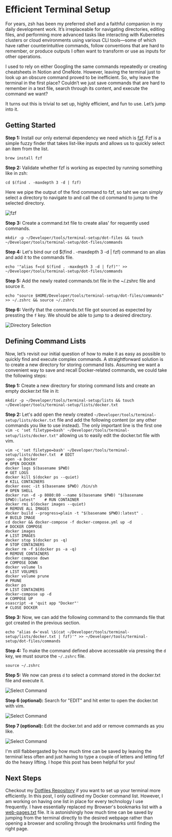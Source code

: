 <!--
date=2024-10-13
topic=Focus
summary=Post is about outlining how a terminal can be used effectively.
-->

# Efficient Terminal Setup

For years, zsh has been my preferred shell and a faithful companion in my daily development work. It’s irreplaceable for navigating directories, editing files, and performing more advanced tasks like interacting with Kubernetes clusters or cloud environments using various CLI tools—some of which have rather counterintuitive commands, follow conventions that are hard to remember, or produce outputs I often want to transform or use as inputs for other operations.

I used to rely on either Googling the same commands repeatedly or creating cheatsheets in Notion and OneNote. However, leaving the terminal just to look up an obscure command proved to be inefficient. So, why leave the terminal in the first place? Couldn’t we just save commands that are hard to remember in a text file, search through its content, and execute the command we want?

It turns out this is trivial to set up, highly efficient, and fun to use. Let’s jump into it.

## Getting Started

**Step 1:** Install our only external dependency we need which is [fzf](https://github.com/junegunn/fzf). Fzf is a simple fuzzy finder that takes list-like inputs and allows us to quickly select an item from the list.

```TS
brew install fzf
```

**Step 2:** Validate whether fzf is working as expected by running something like in zsh:

```TS
cd $(find . -maxdepth 3 -d | fzf)
```

Here we pipe the output of the find command to fzf, so taht we can simply select a directory to navigate to and call the cd command to jump to the selected directory. 

![fzf](assets/posts/engineering/efficient-terminal-setup/fzf.png)

**Step 3:** Create a command.txt file to create alias' for requently used commands. 

```TS
mkdir -p ~/Developer/tools/terminal-setup/dot-files && touch ~/Developer/tools/terminal-setup/dot-files/commands
```

**Step 4:** Let's bind our cd $(find . -maxdepth 3 -d | fzf) command to an alias and add it to the commands file. 

```TS
echo '"alias f=cd $(find . -maxdepth 3 -d | fzf)"' >> ~/Developer/tools/terminal-setup/dot-files/commands
```

**Step 5:** Add the newly reated commands.txt file in the ~/.zshrc file and source it.

```TS
echo "source $HOME/Developer/tools/terminal-setup/dot-files/commands" >> ~/.zshrc && source ~/.zshrc
```

**Step 6:** Verify that the commands.txt file got sourced as expected by pressting the `f` key. We should be able to jump to a desired directory.

![Directory Selection](assets/posts/engineering/efficient-terminal-setup/fzf_directoy_selection.png)

## Defining Command Lists 

Now, let’s revisit our initial question of how to make it as easy as possible to quickly find and execute complex commands. A straightforward solution is to create a new directory for storing command lists. Assuming we want a convenient way to save and recall Docker-related commands, we could take the following steps:

**Step 1:** Create a new directory for storing command lists and create an empty docker.txt file in it: 

```TS
mkdir -p ~/Developer/tools/terminal-setup/lists && touch ~/Developer/tools/terminal-setup/lists/docker.txt
```

**Step 2:** Let's add open the newly created `~/Developer/tools/terminal-setup/lists/docker.txt` file and add the following content (or any other commands you like to use instead). The only important line is the first one `vim -c 'set filetype=bash' ~/Developer/tools/terminal-setup/lists/docker.txt"` allowing us to easily edit the docker.txt file with vim.

```TS
vim -c 'set filetype=bash' ~/Developer/tools/terminal-setup/lists/docker.txt  # EDIT
open -a Docker                                                                # OPEN DOCKER
docker logs $(basename $PWD)                                                  # GET LOGS
docker kill $(docker ps --quiet)                                              # KILL CONTAINERS
docker exec -it $(basename $PWD) /bin/sh                                      # OPEN SHELL
docker run -d -p 8080:80 --name $(basename $PWD) "$(basename $PWD):latest"    # RUN CONTAINER
docker rmi $(docker images --quiet)                                           # REMOVE ALL IMAGES
docker build --progress=plain -t "$(basename $PWD):latest" .                  # BUILD IMAGE
cd docker && docker-compose -f docker-compose.yml up -d                       # DOCKER COMPOSE
docker images                                                                 # LIST IMAGES
docker stop $(docker ps -q)                                                   # STOP CONTAINERS
docker rm -f $(docker ps -a -q)                                               # REMOVE CONTAINERS
docker compose down                                                           # COMPOSE DOWN
docker volume ls                                                              # LIST VOLUMES
docker volume prune                                                           # PRUNE
docker ps                                                                     # LIST CONTAINERS
docker-compose up -d                                                          # COMPOSE UP
osascript -e 'quit app "Docker"'                                              # CLOSE DOCKER
```

**Step 3:** Now, we can add the following command to the commands file that got created in the previous section.

```TS
echo "alias d='eval \$(cat ~/Developer/tools/terminal-setup/lists/docker.txt | fzf)'" >> ~/Developer/tools/terminal-setup/dot-files/commands
```

**Step 4:** To make the command defined above accessable via pressing the `d` key, we must source the `~/.zshrc` file.

```TS
source ~/.zshrc
```

**Step 5:** We now can press `d` to select a command stored in the docker.txt file and execute it.

![Select Command](assets/posts/engineering/efficient-terminal-setup/select-command.png)

**Step 6 (optional):** Search for "EDIT" and hit enter to open the docker.txt with vim.

![Select Command](assets/posts/engineering/efficient-terminal-setup/edit-option.png)

**Step 7 (optional):** Edit the docker.txt and add or remove commands as you like.

![Select Command](assets/posts/engineering/efficient-terminal-setup/edit.png)

I'm still flabbergasted by how much time can be saved by leaving the terminal less often and just having to type a couple of letters and letting fzf do the heavy lifting. I hope this post has been helpful for you!

## Next Steps

Checkout my [Dotfiles Repository](https://github.com/Jan20/dotfiles) if you want to set up your terminal more efficiently. In this post, I only outlined my Docker command list. However, I am working on having one list in place for every technology I use frequently. I have essentially replaced my Browser's bookmarks list with a [web-pages.txt](https://github.com/Jan20/dotfiles/blob/93d798956f5b008071d74b39af6192e84d518fe8/lists/web-pages.txt#L1) file. It is astonishingly how much time can be saved by jumping from the terminal directly to the desired webpage rather than opening a browser and scrolling through the brookmarks until finding the right page.